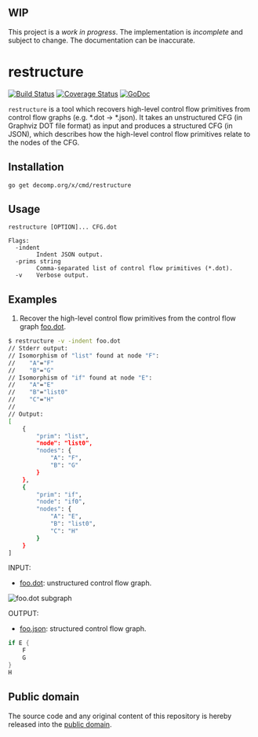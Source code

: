 ## WIP

This project is a *work in progress*. The implementation is *incomplete* and subject to change. The documentation can be inaccurate.

# restructure

[![Build Status](https://travis-ci.org/decomp/restructure.svg?branch=master)](https://travis-ci.org/decomp/restructure)
[![Coverage Status](https://img.shields.io/coveralls/decomp/restructure.svg)](https://coveralls.io/r/decomp/restructure?branch=master)
[![GoDoc](https://godoc.org/decomp.org/x/cmd/restructure?status.svg)](https://godoc.org/decomp.org/x/cmd/restructure)

`restructure` is a tool which recovers high-level control flow primitives from control flow graphs (e.g. *.dot -> *.json). It takes an unstructured CFG (in Graphviz DOT file format) as input and produces a structured CFG (in JSON), which describes how the high-level control flow primitives relate to the nodes of the CFG.

## Installation

```shell
go get decomp.org/x/cmd/restructure
```

## Usage

```
restructure [OPTION]... CFG.dot

Flags:
  -indent
        Indent JSON output.
  -prims string
        Comma-separated list of control flow primitives (*.dot).
  -v    Verbose output.
```

## Examples

1) Recover the high-level control flow primitives from the control flow graph [foo.dot](testdata/foo.dot).

```bash
$ restructure -v -indent foo.dot
// Stderr output:
// Isomorphism of "list" found at node "F":
//    "A"="F"
//    "B"="G"
// Isomorphism of "if" found at node "E":
//    "A"="E"
//    "B"="list0"
//    "C"="H"
//
// Output:
[
    {
        "prim": "list",
        "node": "list0",
        "nodes": {
            "A": "F",
            "B": "G"
        }
    },
    {
        "prim": "if",
        "node": "if0",
        "nodes": {
            "A": "E",
            "B": "list0",
            "C": "H"
        }
    }
]
```

INPUT:
* [foo.dot](testdata/foo.dot): unstructured control flow graph.

![foo.dot subgraph](https://raw.githubusercontent.com/decomp/restructure/master/testdata/foo.png)

OUTPUT:
* [foo.json](testdata/foo.json): structured control flow graph.

```c
if E {
    F
    G
}
H
```

## Public domain

The source code and any original content of this repository is hereby released into the [public domain].

[public domain]: https://creativecommons.org/publicdomain/zero/1.0/
